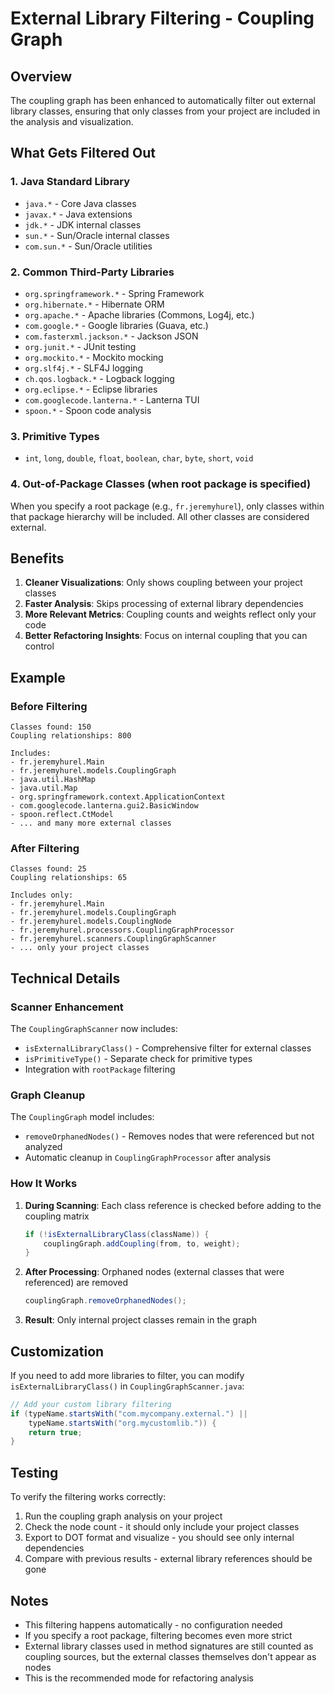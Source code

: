 # External Library Filtering - Coupling Graph

## Overview

The coupling graph has been enhanced to automatically filter out external library classes, ensuring that only classes from your project are included in the analysis and visualization.

## What Gets Filtered Out

### 1. Java Standard Library
- `java.*` - Core Java classes
- `javax.*` - Java extensions
- `jdk.*` - JDK internal classes
- `sun.*` - Sun/Oracle internal classes
- `com.sun.*` - Sun/Oracle utilities

### 2. Common Third-Party Libraries
- `org.springframework.*` - Spring Framework
- `org.hibernate.*` - Hibernate ORM
- `org.apache.*` - Apache libraries (Commons, Log4j, etc.)
- `com.google.*` - Google libraries (Guava, etc.)
- `com.fasterxml.jackson.*` - Jackson JSON
- `org.junit.*` - JUnit testing
- `org.mockito.*` - Mockito mocking
- `org.slf4j.*` - SLF4J logging
- `ch.qos.logback.*` - Logback logging
- `org.eclipse.*` - Eclipse libraries
- `com.googlecode.lanterna.*` - Lanterna TUI
- `spoon.*` - Spoon code analysis

### 3. Primitive Types
- `int`, `long`, `double`, `float`, `boolean`, `char`, `byte`, `short`, `void`

### 4. Out-of-Package Classes (when root package is specified)
When you specify a root package (e.g., `fr.jeremyhurel`), only classes within that package hierarchy will be included. All other classes are considered external.

## Benefits

1. **Cleaner Visualizations**: Only shows coupling between your project classes
2. **Faster Analysis**: Skips processing of external library dependencies
3. **More Relevant Metrics**: Coupling counts and weights reflect only your code
4. **Better Refactoring Insights**: Focus on internal coupling that you can control

## Example

### Before Filtering
```
Classes found: 150
Coupling relationships: 800

Includes:
- fr.jeremyhurel.Main
- fr.jeremyhurel.models.CouplingGraph
- java.util.HashMap
- java.util.Map
- org.springframework.context.ApplicationContext
- com.googlecode.lanterna.gui2.BasicWindow
- spoon.reflect.CtModel
- ... and many more external classes
```

### After Filtering
```
Classes found: 25
Coupling relationships: 65

Includes only:
- fr.jeremyhurel.Main
- fr.jeremyhurel.models.CouplingGraph
- fr.jeremyhurel.models.CouplingNode
- fr.jeremyhurel.processors.CouplingGraphProcessor
- fr.jeremyhurel.scanners.CouplingGraphScanner
- ... only your project classes
```

## Technical Details

### Scanner Enhancement
The `CouplingGraphScanner` now includes:
- `isExternalLibraryClass()` - Comprehensive filter for external classes
- `isPrimitiveType()` - Separate check for primitive types
- Integration with `rootPackage` filtering

### Graph Cleanup
The `CouplingGraph` model includes:
- `removeOrphanedNodes()` - Removes nodes that were referenced but not analyzed
- Automatic cleanup in `CouplingGraphProcessor` after analysis

### How It Works

1. **During Scanning**: Each class reference is checked before adding to the coupling matrix
   ```java
   if (!isExternalLibraryClass(className)) {
       couplingGraph.addCoupling(from, to, weight);
   }
   ```

2. **After Processing**: Orphaned nodes (external classes that were referenced) are removed
   ```java
   couplingGraph.removeOrphanedNodes();
   ```

3. **Result**: Only internal project classes remain in the graph

## Customization

If you need to add more libraries to filter, you can modify `isExternalLibraryClass()` in `CouplingGraphScanner.java`:

```java
// Add your custom library filtering
if (typeName.startsWith("com.mycompany.external.") ||
    typeName.startsWith("org.mycustomlib.")) {
    return true;
}
```

## Testing

To verify the filtering works correctly:

1. Run the coupling graph analysis on your project
2. Check the node count - it should only include your project classes
3. Export to DOT format and visualize - you should see only internal dependencies
4. Compare with previous results - external library references should be gone

## Notes

- This filtering happens automatically - no configuration needed
- If you specify a root package, filtering becomes even more strict
- External library classes used in method signatures are still counted as coupling sources, but the external classes themselves don't appear as nodes
- This is the recommended mode for refactoring analysis
